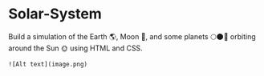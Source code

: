 # Solar-System
Build a simulation of the Earth  🌎, Moon 🌛, and some planets 🌕🌑🌚 orbiting around the Sun 🌞 using HTML and CSS.

    ![Alt text](image.png)
